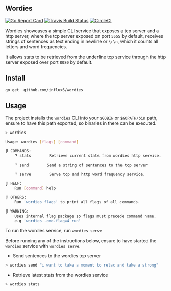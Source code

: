 Wordies
---------
[![Go Report Card](https://goreportcard.com/badge/github.com/influx6/wordies)](https://goreportcard.com/report/github.com/influx6/wordies)
[![Travis Build Status](https://travis-ci.org/influx6/wordies.svg?branch=master)](https://travis-ci.org/influx6/wordies#)
[![CircleCI](https://circleci.com/gh/influx6/wordies.svg?style=svg)](https://circleci.com/gh/influx6/wordies)

Wordies showcases a simple CLI service that exposes a tcp server and a http server, where the tcp server exposed on port `5555` by default, receives strings of sentences as text ending in newline or `\r\n`, which it counts all letters and word frequencies.

It allows stats to be retrieved from the underline tcp service through the http server exposed over port `8080` by default.


## Install

```bash
go get  github.com/influx6/wordies
```

## Usage

The project installs the `wordies` CLI into your `$GOBIN` or `$GOPATH/bin` path, ensure to have this path exported, so binaries in there can be executed.

```bash
> wordies

Usage: wordies [flags] [command] 

⡿ COMMANDS:
	⠙ stats        Retrieve current stats from wordies http service.

	⠙ send        Send a string of sentences to the tcp server

	⠙ serve        Serve tcp and http word frequency service.

⡿ HELP:
	Run [command] help

⡿ OTHERS:
	Run 'wordies flags' to print all flags of all commands.

⡿ WARNING:
	Uses internal flag package so flags must precede command name. 
	e.g 'wordies -cmd.flag=4 run'

```


To run the wordies service, run `wordies serve`


Before running any of the instructions below, ensure to have started the `wordies` service with `wordies serve`.

- Send sentences to the wordies tcp server

```bash
> wordies send "i want to take a moment to relax and take a strong"
```

- Retrieve latest stats from the wordies service

```bash
> wordies stats
```
